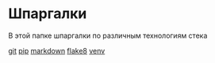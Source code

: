 # Шпаргалки

В этой папке шпаргалки по различным технологиям стека

[git](GIT.md) [pip](PIP.md) [markdown](MARKDOWN.md) [flake8](FLAKE8.md) [venv]('VENV.md')

